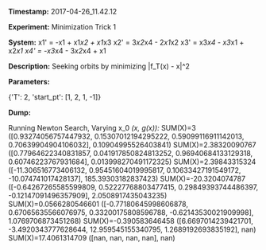 **Timestamp:** 2017-04-26_11.42.12

**Experiment:** Minimization Trick 1

**System:**
x1' = -x1 + x1*x2 + x1*x3 
x2' = 3*x2*x4 - 2*x1*x2 
x3' = x3*x4 - x3*x1 + x2*x1 
x4' = -x3*x4 - 3*x2*x4 + x1 


**Description:** Seeking orbits by minimizing |f_T(x) - x|^2

**Parameters:**

{'T': 2, 'start_pt': [1, 2, 1, -1]}

**Dump:**

Running Newton Search, Varying x_0
*(x, g(x)):*
SUM(X)=3
([0.93274056757447932, 0.15307012194295222, 0.59099116911142013, 0.70639904904106032], 0.10904995526403841)
SUM(X)=2.38320090767
([0.77964622340831857, 0.041917850824813252, 0.96940684133129318, 0.60746223767931684], 0.013998270491172325)
SUM(X)=2.39843315324
([-11.306516773406132, 0.95451604019995817, 0.10633427191549172, -10.074741017428137], 185.39303182837423)
SUM(X)=-20.3204074787
([-0.64267265585599809, 0.52227768803477415, 0.29849393744486397, -0.12147091496357909], 2.0508917435043235)
SUM(X)=0.0566280546601
([-0.77180645998606878, 0.67065635566076975, 0.33200175808596788, -0.62143530021909998], 1.0769706873451268)
SUM(X)=-0.390583646458
([6.6697014239421701, -3.4920343777628644, 12.959545155340795, 1.2689192693835192], nan)
SUM(X)=17.4061314709
([nan, nan, nan, nan], nan)
